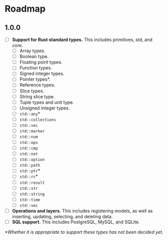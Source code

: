 # Roadmap

## 1.0.0

- [ ] **Support for Rust standard types.** This includes primitives, std, and core.
  - [ ] Array types.
  - [ ] Boolean type.
  - [ ] Floating point types.
  - [ ] Function types.
  - [ ] Signed integer types.
  - [ ] Pointer types*.
  - [ ] Reference types.
  - [ ] Slice types.
  - [ ] String slice type.
  - [ ] Tuple types and unit type.
  - [ ] Unsigned integer types.
  - [ ] `std::any`*
  - [ ] `std::collections`
  - [ ] `std::vec`
  - [ ] `std::marker`
  - [ ] `std::num`
  - [ ] `std::ops`
  - [ ] `std::cmp`
  - [ ] `std::net`
  - [ ] `std::option`
  - [ ] `std::path`
  - [ ] `std::ptr`*
  - [ ] `std::rc`*
  - [ ] `std::result`
  - [ ] `std::str`
  - [ ] `std::string`
  - [ ] `std::time`
  - [ ] `std::vec`
- [ ] **Operations and layers.** This includes registering models, as well as inserting, updating, selecting, and deleting data.
- [ ] **SQL support.** This includes PostgreSQL, MySQL, and SQLite.

_*Whether it is appropriate to support these types has not been decided yet._

